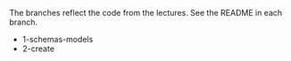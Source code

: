 
The branches reflect the code from the lectures. See the README in each branch.

* 1-schemas-models
* 2-create
